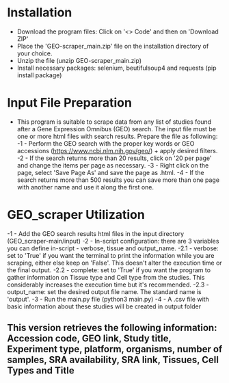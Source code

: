 # Installation
- Download the program files: Click on '<> Code' and then on 'Download ZIP'
- Place the 'GEO-scraper_main.zip' file on the installation directory of your choice.
- Unzip the file (unzip GEO-scraper_main.zip)  
- Install necessary packages: selenium, beutifulsoup4 and requests (pip install package)

# Input File Preparation
- This program is suitable to scrape data from any list of studies found after a Gene Expression Omnibus (GEO) search. The input file must be one or more html files with search results. Prepare the file as following:
-1 - Perform the GEO search with the proper key words or GEO accessions (https://www.ncbi.nlm.nih.gov/geo/) + apply desired filters.
-2 - If the search returns more than 20 results, click on '20 per page' and change the items per page as necessary.
-3 - Right click on the page, select 'Save Page As' and save the page as .html.
-4 - If the search returns more than 500 results you can save more than one page with another name and use it along the first one.


# GEO_scraper Utilization
-1 - Add the GEO search results html files in the input directory (GEO_scraper-main/input)
-2 - In-script configuration: there are 3 variables you can define in-script - verbose, tissue and output_name.
-2.1 - verbose: set to 'True' if you want the terminal to print the information while you are scraping, either else keep on 'False'. This doesn't alter the execution time or the final output.
-2.2 - complete: set to 'True' if you want the program to gather information on Tissue type and Cell type from the studies. This considerably increases the execution time but it's recommended.
-2.3 - output_name: set the desired output file name. The standard name is 'output'.
-3 - Run the main.py file (python3 main.py)
-4 - A .csv file with basic information about these studies will be created in output folder

## This version retrieves the following information: Accession code, GEO link, Study title, Experiment type, platform, organisms, number of samples, SRA availability, SRA link, Tissues, Cell Types and Title
